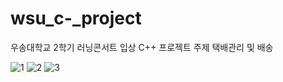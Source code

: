 # wsu_c-_project

우송대학교 2학기 러닝콘서트 입상
C++ 프로젝트 주제 택배관리 및 배송 

![1](https://user-images.githubusercontent.com/56614760/103068850-6ba7c200-4601-11eb-9b77-b2e66fc53d1d.png)
![2](https://user-images.githubusercontent.com/56614760/103068855-6cd8ef00-4601-11eb-984e-7390dea8b670.png)
![3](https://user-images.githubusercontent.com/56614760/103068859-6d718580-4601-11eb-9acf-8749dd68ba14.png)
